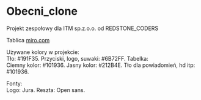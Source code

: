 # Obecni_clone
Projekt zespołowy dla ITM sp.z.o.o. od REDSTONE_CODERS

Tablica [miro.com](https://miro.com/welcomeonboard/b25YWlhCN21YSmJFTFNNVno5dlppVkxWQjVaWmFyV1FndDFjYmQxbWtabUhDZGtzNVZuU3BpSzFoNm9EaXprYnwzNDU4NzY0NTM5MDc5NzgyMDE4fDI=?share_link_id=916940200239 'miro')

Używane kolory w projekcie:  
Tło: #191F35. 
Przyciski, logo, suwaki: #6B72FF. 
Tabelka:  
Ciemny kolor: #101936. 
Jasny kolor: #212B4E. 
Tło dla powiadomień, hd itp: #101936. 

Fonty:  
Logo: Jura. 
Reszta: Open sans. 

